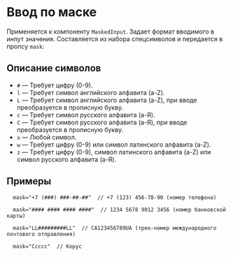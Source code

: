 # Ввод по маске

Применяется к компоненту `MaskedInput`.
Задает формат вводимого в инпут значения.
Составляется из набора спецсимволов и передается в пропсу `mask`:

## Описание символов

* `#` — Требует цифру (0-9).
* `l` — Требует символ английского алфавита (a-Z).
* `L` — Требует символ английского алфавита (a-Z), при вводе преобразуется в прописную букву.
* `c` — Требует символ русского алфавита (а-Я).
* `C` — Требует символ русского алфавита (а-Я), при вводе преобразуется в прописную букву.
* `x` — Любой символ.
* `w` — Требует цифру (0-9) или символ латинского алфавита (a-Z).
* `z` — Требует цифру (0-9), символ латинского алфавита (a-Z) или символ русского алфавита (а-Я).

## Примеры

      mask="+7 (###) ###-##-##"  // +7 (123) 456-78-90 (номер телефона)

      mask="#### #### #### ####"  // 1234 5678 9012 3456 (номер банковской карты)

      mask="LL#########LL"  // CA123456789UA (трек-номер международного почтового отправления)

      mask="Ccccc"  // Корус

